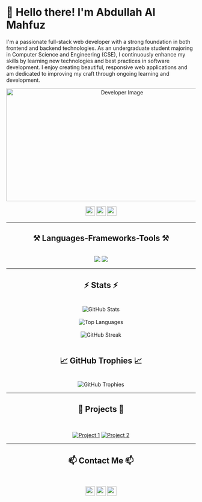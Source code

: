 <h1 align="left" id="macropower-title">👋 Hello there! I'm Abdullah Al Mahfuz</h1>
<p align="left">
  I'm a passionate full-stack web developer with a strong foundation in both frontend and backend technologies. As an undergraduate student majoring in Computer Science and Engineering (CSE), I continuously enhance my skills by learning new technologies and best practices in software development. I enjoy creating beautiful, responsive web applications and am dedicated to improving my craft through ongoing learning and development.
</p>

<div align="center">
  <img src="https://i.ibb.co/k4YGWny/web-1045994-1280.jpg" alt="Developer Image" width="600" height="300">
</div>

<p align="center">
  <a href="#"><img src="https://img.shields.io/badge/twitter-%231DA1F2.svg?&style=for-the-badge&logo=twitter&logoColor=white" height=25></a> 
  <a href="#"><img src="https://img.shields.io/badge/linkedin-%230077B5.svg?&style=for-the-badge&logo=linkedin&logoColor=white" height=25></a> 
  <a href="https://www.facebook.com/profile.php?id=61556525311435"><img src="https://img.shields.io/badge/facebook-%233B5998.svg?&style=for-the-badge&logo=facebook&logoColor=white" height=25></a>
</p>

<hr/>

<h2 align="center">⚒️ Languages-Frameworks-Tools ⚒️</h2>
<br/>
<div align="center">
  <img src="https://skillicons.dev/icons?i=react,html,css,vscode,figma,tailwind" />
  <img src="https://skillicons.dev/icons?i=nodejs,javascript,express,firebase,mongodb,github,nextjs" />
</div>
<hr/>

<h2 align="center">⚡ Stats ⚡</h2>
<br/>
<div align="center">
  <img src="https://github-readme-stats.vercel.app/api?username=almahfuz2019&show_icons=true&theme=radical" alt="GitHub Stats" />
  <br><br>
  <img src="https://github-readme-stats.vercel.app/api/top-langs/?username=almahfuz2019&layout=compact&theme=radical" alt="Top Languages" />
  <br><br>
  <img src="https://streak-stats.demolab.com/?user=almahfuz2019&theme=radical" alt="GitHub Streak" />
</div>
<br>

<h2 align="center">📈 GitHub Trophies 📈</h2>
<br/>
<div align="center">
  <img src="https://github-profile-trophy.vercel.app/?username=almahfuz2019&theme=radical&margin-w=15" alt="GitHub Trophies" />
</div>

<hr/>

<h2 align="center">🌟 Projects 🌟</h2>
<br/>
<p align="center">
  <a href="https://github.com/almahfuz2019/project1"><img src="https://github-readme-stats.vercel.app/api/pin/?username=almahfuz2019&repo=project1&theme=radical" alt="Project 1"></a>
  <a href="https://github.com/almahfuz2019/project2"><img src="https://github-readme-stats.vercel.app/api/pin/?username=almahfuz2019&repo=project2&theme=radical" alt="Project 2"></a>
</p>

<hr/>

<h2 align="center">📫 Contact Me 📫</h2>
<br/>
<p align="center">
  <a href="mailto:almahfuz2019@gmail.com"><img src="https://img.shields.io/badge/email-%23D14836.svg?&style=for-the-badge&logo=gmail&logoColor=white" height=25></a>
  <a href="https://twitter.com/AbdullahAlMahfu"><img src="https://img.shields.io/badge/twitter-%231DA1F2.svg?&style=for-the-badge&logo=twitter&logoColor=white" height=25></a>
  <a href="https://www.linkedin.com/in/abdullah-al-mahfuz-2607b8196/"><img src="https://img.shields.io/badge/linkedin-%230077B5.svg?&style=for-the-badge&logo=linkedin&logoColor=white" height=25></a>
</p>
